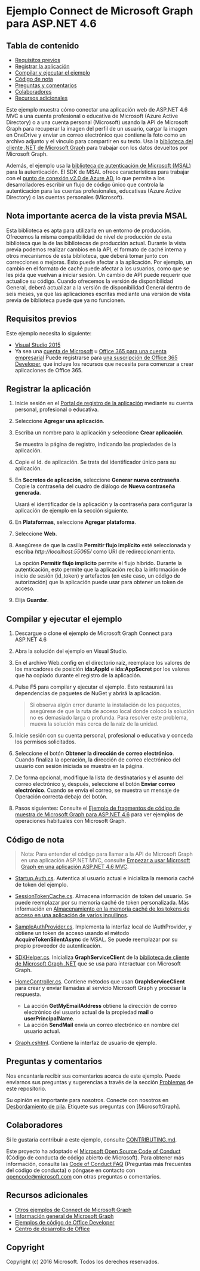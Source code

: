 # <a name="microsoft-graph-connect-sample-for-aspnet-46"></a>Ejemplo Connect de Microsoft Graph para ASP.NET 4.6

## <a name="table-of-contents"></a>Tabla de contenido

* [Requisitos previos](#prerequisites)
* [Registrar la aplicación](#register-the-application)
* [Compilar y ejecutar el ejemplo](#build-and-run-the-sample)
* [Código de nota](#code-of-note)
* [Preguntas y comentarios](#questions-and-comments)
* [Colaboradores](#contributing)
* [Recursos adicionales](#additional-resources)

Este ejemplo muestra cómo conectar una aplicación web de ASP.NET 4.6 MVC a una cuenta profesional o educativa de Microsoft (Azure Active Directory) o a una cuenta personal (Microsoft) usando la API de Microsoft Graph para recuperar la imagen del perfil de un usuario, cargar la imagen en OneDrive y enviar un correo electrónico que contiene la foto como un archivo adjunto y el vínculo para compartir en su texto. Usa la [biblioteca del cliente .NET de Microsoft Graph](https://github.com/microsoftgraph/msgraph-sdk-dotnet) para trabajar con los datos devueltos por Microsoft Graph. 

Además, el ejemplo usa la [biblioteca de autenticación de Microsoft (MSAL)](https://www.nuget.org/packages/Microsoft.Identity.Client/) para la autenticación. El SDK de MSAL ofrece características para trabajar con el [punto de conexión v2.0 de Azure AD](https://azure.microsoft.com/en-us/documentation/articles/active-directory-appmodel-v2-overview), lo que permite a los desarrolladores escribir un flujo de código único que controla la autenticación para las cuentas profesionales, educativas (Azure Active Directory) o las cuentas personales (Microsoft).

## <a name="important-note-about-the-msal-preview"></a>Nota importante acerca de la vista previa MSAL

Esta biblioteca es apta para utilizarla en un entorno de producción. Ofrecemos la misma compatibilidad de nivel de producción de esta biblioteca que la de las bibliotecas de producción actual. Durante la vista previa podemos realizar cambios en la API, el formato de caché interna y otros mecanismos de esta biblioteca, que deberá tomar junto con correcciones o mejoras. Esto puede afectar a la aplicación. Por ejemplo, un cambio en el formato de caché puede afectar a los usuarios, como que se les pida que vuelvan a iniciar sesión. Un cambio de API puede requerir que actualice su código. Cuando ofrecemos la versión de disponibilidad General, deberá actualizar a la versión de disponibilidad General dentro de seis meses, ya que las aplicaciones escritas mediante una versión de vista previa de biblioteca puede que ya no funcionen.

## <a name="prerequisites"></a>Requisitos previos

Este ejemplo necesita lo siguiente:  

  * [Visual Studio 2015](https://www.visualstudio.com/en-us/downloads) 
  * Ya sea una [cuenta de Microsoft](https://www.outlook.com) u [Office 365 para una cuenta empresarial](https://msdn.microsoft.com/en-us/office/office365/howto/setup-development-environment#bk_Office365Account) Puede registrarse para [una suscripción de Office 365 Developer](https://msdn.microsoft.com/en-us/office/office365/howto/setup-development-environment#bk_Office365Account), que incluye los recursos que necesita para comenzar a crear aplicaciones de Office 365.

## <a name="register-the-application"></a>Registrar la aplicación

1. Inicie sesión en el [Portal de registro de la aplicación](https://apps.dev.microsoft.com/) mediante su cuenta personal, profesional o educativa.

2. Seleccione **Agregar una aplicación**.

3. Escriba un nombre para la aplicación y seleccione **Crear aplicación**. 
    
   Se muestra la página de registro, indicando las propiedades de la aplicación.

4. Copie el Id. de aplicación. Se trata del identificador único para su aplicación. 

5. En **Secretos de aplicación**, seleccione **Generar nueva contraseña**. Copie la contraseña del cuadro de diálogo de **Nueva contraseña generada**.

   Usará el identificador de la aplicación y la contraseña para configurar la aplicación de ejemplo en la sección siguiente. 

6. En **Plataformas**, seleccione **Agregar plataforma**.

7. Seleccione **Web**.

8. Asegúrese de que la casilla **Permitir flujo implícito** esté seleccionada y escriba *http://localhost:55065/* como URI de redireccionamiento. 

   La opción **Permitir flujo implícito** permite el flujo híbrido. Durante la autenticación, esto permite que la aplicación reciba la información de inicio de sesión (id_token) y artefactos (en este caso, un código de autorización) que la aplicación puede usar para obtener un token de acceso.

9. Elija **Guardar**.

## <a name="build-and-run-the-sample"></a>Compilar y ejecutar el ejemplo

1. Descargue o clone el ejemplo de Microsoft Graph Connect para ASP.NET 4.6

2. Abra la solución del ejemplo en Visual Studio.

3. En el archivo Web.config en el directorio raíz, reemplace los valores de los marcadores de posición **ida:AppId** e **ida:AppSecret** por los valores que ha copiado durante el registro de la aplicación.

4. Pulse F5 para compilar y ejecutar el ejemplo. Esto restaurará las dependencias de paquetes de NuGet y abrirá la aplicación.

   >Si observa algún error durante la instalación de los paquetes, asegúrese de que la ruta de acceso local donde colocó la solución no es demasiado larga o profunda. Para resolver este problema, mueva la solución más cerca de la raíz de la unidad.

5. Inicie sesión con su cuenta personal, profesional o educativa y conceda los permisos solicitados.

6. Seleccione el botón **Obtener la dirección de correo electrónico**. Cuando finaliza la operación, la dirección de correo electrónico del usuario con sesión iniciada se muestra en la página.

7. De forma opcional, modifique la lista de destinatarios y el asunto del correo electrónico y, después, seleccione el botón **Enviar correo electrónico**. Cuando se envía el correo, se muestra un mensaje de Operación correcta debajo del botón.

8. Pasos siguientes: Consulte el [Ejemplo de fragmentos de código de muestra de Microsoft Graph para ASP.NET 4.6](https://github.com/microsoftgraph/aspnet-snippets-sample) para ver ejemplos de operaciones habituales con Microsoft Graph.

## <a name="code-of-note"></a>Código de nota

> Nota: Para entender el código para llamar a la API de Microsoft Graph en una aplicación ASP.NET MVC, consulte [Empezar a usar Microsoft Graph en una aplicación ASP.NET 4.6 MVC](https://graph.microsoft.io/en-us/docs/platform/aspnetmvc).

- [Startup.Auth.cs](/Microsoft%20Graph%20SDK%20ASPNET%20Connect/Microsoft%20Graph%20SDK%20ASPNET%20Connect/App_Start/Startup.Auth.cs). Autentica al usuario actual e inicializa la memoria caché de token del ejemplo.

- [SessionTokenCache.cs](/Microsoft%20Graph%20SDK%20ASPNET%20Connect/Microsoft%20Graph%20SDK%20ASPNET%20Connect/TokenStorage/SessionTokenCache.cs). Almacena información de token del usuario. Se puede reemplazar por su memoria caché de token personalizada. Más información en [Almacenamiento en la memoria caché de los tokens de acceso en una aplicación de varios inquilinos](https://azure.microsoft.com/en-us/documentation/articles/guidance-multitenant-identity-token-cache/).

- [SampleAuthProvider.cs](/Microsoft%20Graph%20SDK%20ASPNET%20Connect/Microsoft%20Graph%20SDK%20ASPNET%20Connect/Helpers/SampleAuthProvider.cs). Implementa la interfaz local de IAuthProvider, y obtiene un token de acceso usando el método **AcquireTokenSilentAsync** de MSAL. Se puede reemplazar por su propio proveedor de autenticación. 

- [SDKHelper.cs](/Microsoft%20Graph%20SDK%20ASPNET%20Connect/Microsoft%20Graph%20SDK%20ASPNET%20Connect/Helpers/SDKHelper.cs). Inicializa **GraphServiceClient** de la [biblioteca de cliente de Microsoft Graph .NET](https://github.com/microsoftgraph/msgraph-sdk-dotnet) que se usa para interactuar con Microsoft Graph.

- [HomeController.cs](/Microsoft%20Graph%20SDK%20ASPNET%20Connect/Microsoft%20Graph%20SDK%20ASPNET%20Connect/Controllers/HomeController.cs). Contiene métodos que usan **GraphServiceClient** para crear y enviar llamadas al servicio Microsoft Graph y procesar la respuesta.
   - La acción **GetMyEmailAddress** obtiene la dirección de correo electrónico del usuario actual de la propiedad **mail** o **userPrincipalName**.
   - La acción **SendMail** envía un correo electrónico en nombre del usuario actual.

- [Graph.cshtml](/Microsoft%20Graph%20SDK%20ASPNET%20Connect/Microsoft%20Graph%20SDK%20ASPNET%20Connect/Views/Home/Graph.cshtml). Contiene la interfaz de usuario de ejemplo. 

## <a name="questions-and-comments"></a>Preguntas y comentarios

Nos encantaría recibir sus comentarios acerca de este ejemplo. Puede enviarnos sus preguntas y sugerencias a través de la sección [Problemas](https://github.com/microsoftgraph/aspnet-connect-sample/issues) de este repositorio.

Su opinión es importante para nosotros. Conecte con nosotros en [Desbordamiento de pila](http://stackoverflow.com/questions/tagged/microsoftgraph). Etiquete sus preguntas con [MicrosoftGraph].

## <a name="contributing"></a>Colaboradores ##

Si le gustaría contribuir a este ejemplo, consulte [CONTRIBUTING.md](CONTRIBUTING.md).

Este proyecto ha adoptado el [Microsoft Open Source Code of Conduct](https://opensource.microsoft.com/codeofconduct/) (Código de conducta de código abierto de Microsoft). Para obtener más información, consulte las [Code of Conduct FAQ](https://opensource.microsoft.com/codeofconduct/faq/) (Preguntas más frecuentes del código de conducta) o póngase en contacto con [opencode@microsoft.com](mailto:opencode@microsoft.com) con otras preguntas o comentarios.

## <a name="additional-resources"></a>Recursos adicionales

- [Otros ejemplos de Connect de Microsoft Graph](https://github.com/MicrosoftGraph?utf8=%E2%9C%93&query=-Connect)
- [Información general de Microsoft Graph](http://graph.microsoft.io)
- [Ejemplos de código de Office Developer](http://dev.office.com/code-samples)
- [Centro de desarrollo de Office](http://dev.office.com/)

## <a name="copyright"></a>Copyright
Copyright (c) 2016 Microsoft. Todos los derechos reservados.



